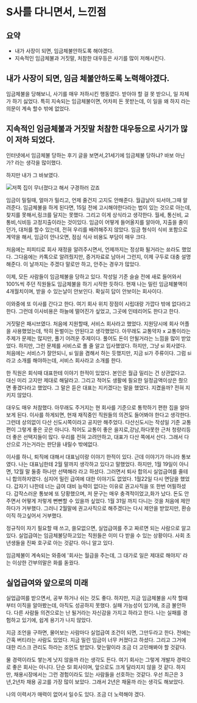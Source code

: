 # S사를 다니면서, 느낀점

## 요약

- 내가 사장이 되면, 임금체불안하도록 해야겠다.
- 지속적인 임금체불과 거짓말, 처참한 대우등은 사기를 많이 저해시킨다.

## 내가 사장이 되면, 임금 체불안하도록 노력해야겠다.

임금체불을 당해보니, 사기를 매우 저하시킨 행동였다. 받아야 할 걸 못 받으니, 일 자체가 하기 싫었다.
특히 지속되는 임금체불이면, 어차피 돈 못받는데, 이 일을 왜 하지 라는 의문이 계속 할수 밖에 없었다.

## 지속적인 임금체불과 거짓말 처참한 대우등으로 사기가 많이 저하 되었다.

인터넷에서 임금체불 당하는 후기 글을 보면서,21세기에 임금체불 당하냐? 바보 아닌가? 라는 생각을 많이했다.

하지만 내가 그 바보였다.

![저쪽 집이 무너졌다고 해서 구경하러 갔죠 ](https://i.namu.wiki/i/kzjDqY7UH4o8RbkYSs-d9aBGF_SKUaHBsqVOGRBU49mMwzO7dpiwKMFzFQqx3RJlfcBq0KJF8X8SS0wrWBmjfE0FhdEBMcTRo1uKKeHFzEW2U1kovsRJYBKLeCUywGB8tNBNpOUw6cAml406HNVMZg.webp)

임금이 밀릴때, 얼마가 밀리고, 언제 줄건지 고지도 안해준다. 월급날이 되서야,그때 알려준다.
임금체불을 하게 된다면, 15일 전에 고시해야한다라는 법이 있는 것으로 아는데, 찾지를 못해서,링크를 달지는 못했다.
그리고 이게 상식라고 생각한다. 월세, 통신비, 교통비,식비등 고정지출이라는 것이있다. 임금이 어떻게 들어올지를 알아야, 지출을 줄이던가, 대처를 할수 있는데, 전혀 우리를 배려해주지 않았다.
임금 형식이 식비 포함으로 계약을 해서, 임금이 안나오면, 점심 식사 비용도 부담이 매우 크다.

처음에는 피피티로 회사 재정을 알려주시면서, 언제까지는 정상화 될거라는 쑈라도 했었다.
그다음에는 카톡으로 알려줬지만, 증거자료로 남아서 그런지, 이제 구두로 대충 설명해준다.
이 날까지는 주겠다 말로만 하고, 안주는 경우가 많았다.

이제, 모든 사람들이 임금체불을 당하고 있다. 작성일 기준 슬슬 전에 새로 들어와서 100%씩 주던 직원들도 임금체불을 하기 시작한 듯하다. 현재 나는 밀린 임금체불액이 4개월치이며, 받을 수 있는날이 안보인다.
확실히 답이 안보이는 회사이다.

이와중에 또 이사를 간다고 한다. 여기 회사 위치 장점이 시립대랑 가깝다 밖에 없다라고 한다. 그런데 이사비용은 하늘에 떨어진가 싶었고, 그곳에 인테리어도 한다고 한다.

거짓말은 패시브였다. 처음에 지원할때, 서비스 회사라고 했었다. 지원당시에 회사 어플을 사용했었는데, 딱히 돈벌이는 안된다고 생각했었다.
아무래도 교통약자 x 교통이라는 주제가 문제는 많지만, 풀기 어려운 주제이다. 풀어도 돈이 안될거라는 느낌을 많이 받았었다. 하지만, 그런 문제를 서비스로 풀 줄 알고 입사했었다.
하지만, 그냥 si 회사였다. 처음에는 서비스가 잘안되니, si 일을 겸해서 하는 듯했지만, 지금 si가 주류이다. 그럼 si 라고 소개를 해야하는데, 서비스 회사라고 소개를 한다.

한 직원은 회식때 대표한테 이야기 한적이 있었다. 본인은 월급 밀리는 건 상관없다고. 대신 미리 고지만 제대로 해달라고. 그리고 적어도 생활에 필요한 일정금액이상은 줬으면 좋겠다라고 했었다.
그 말은 듣은 대표는 지키겠다는 말을 했었다. 지켰을까? 전혀 지키지 않았다.

대우도 매우 처참했다. 아무래도 주거지는 현 회사를 기준으로 통학하기 편한 집을 알아보게 된다. 이사를 하게되면, 현재 재직중인 직원들의 의견도 들어봐야 한다고 생각한다. 그런데 상의없이 다산 신도시쪽이라고 공지만
해주었다.
다산신도시는 작성일 기준 교통편이 그렇게 좋은 곳은 아니다. 적어도 교통이 좋은 을지로,강남,하다못한 근처 청량리등 더 좋은 선택지들이 많다.
우리를 전혀 고려안하고, 대표가 다산 쪽에서 산다. 그래서 다산으로 가는거라는 판단을 내릴수 밖에없다.

이사를 하니, 퇴직에 대해서 대표님이랑 이야기 한적이 있다. 근데 이야기가 아니라 통보였다.
나는 대표님한테 2월 말까지 생각하고 있다고 말했었다. 하지만, 1월 19일이 아니면, 12월 말 둘중 하나만 선택해라 라고 하셨다.
그러면서 퇴사 합의시 실업급여를 줄테니 합의하자였다. 심지어 밀린 급여에 대한 이야기도 없었다.
1월22일 다시 면담을 했었다. 갑자기 나한테 너는 급여 대비 능력이 없다는 이유로 권고사직을 또 한번 어필하셨다. 갑작스러운 통보에 또 당황했으며, 저 문구는 매우 충격적이었고,화가 났다. 돈도 안주면서 어떻게
저렇게 뻔뻔할 수 있을까 싶었다. 1월 31일 까지 다니는 것을 처음에 제안하다가 거부했다. 그러니 2월말에 권고사직으로 해주겠다는 다시 제안을 받았지만, 환승이직 하고싶어서 거부했다.

정규직이 자기 필요할 때 쓰고, 쓸모없으면, 실업급여를 주고 짜르면 되는 사람으로 알고 있다. 실업급여는 임금체불당하고있는 직원들은 이미 다 받을 수 있는 상황이다. 사회 초년생들을 진짜 호구로 아는 것같다. 아니
알고 있다.

임금체불이 계속되는 와중에 '회사는 월급을 주는데, 그 대가로 일은 제대로 해야지' 라는 이상한 간부의말은 화를 돋궜다.

## 실업급여와 앞으로의 미래

실업급여를 받으면서, 공부 하거나 쉬는 것도 좋다. 하지만, 지금 임금체불을 시작 할때부터 이직을 알아봤는데, 아직도 성공하지 못했다.
실패 가능성이 있기에, 조금 불안하다. 다른 사람들 의견으로는 난 될거라는 자신감을 가지고 하라고 한다. 나는 실패를 경험하고 있기에, 쉽게 용기가 나지 않았다.

지금 조언을 구하면, 물어보는 사람마다 실업급여 조건이 되면, 그만두라고 한다. 전에는 간혹 버티라는 사람도 있었다. 지금 밀린 임금이 너무 커졌다고 하셨다. 그리고 그거에 대한 리스크 관리도 하라는 조언도 받았다.
맞는말이라 조금 더 고민해봐야 할 것같다.

물 경력이라도 쌓는게 낫지 않을까 라는 생각도 든다. 여기 회사는 그렇게 개발자 경력으로 좋은 회사는 아니다. 단순 SI 회사이며, 앞으로도 크게 달라지지 않을 것 같다.
하지만, 채용시장에서는 그런 경험이라도 있는 사람들을 선호하는 것같다. 우선 최근은 3년,2년차 채용 공고를 가장 많이 보았다. 그래서 2년은 채울까 라는 생각도 해보았다.

나의 이력서가 매력이 없어서 일수도 있다. 조금 더 노력해야 겠다.
